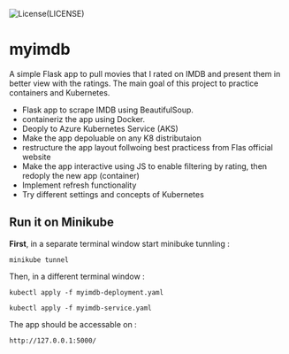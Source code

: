 ![License](https://img.shields.io/github/license/mataralhawiti/myimdb)(LICENSE)

# myimdb
A simple Flask app to pull movies that I rated on IMDB and present them in better view with the ratings.
The main goal of this project to practice containers and Kubernetes.
- Flask app to scrape IMDB using BeautifulSoup.
- containeriz the app using Docker.
- Deoply to Azure Kubernetes Service (AKS)
- Make the app depoluable on any K8 distributaion
- restructure the app layout follwoing best practicess from Flas official website  
- Make the app interactive using JS to enable filtering by rating, then redoply the new app (container)
- Implement refresh functionality
- Try different settings and concepts of Kubernetes

## Run it on Minikube
**First**, in a separate terminal window start minibuke tunnling :

``` minikube tunnel ```

Then, in a different terminal window  :

``` kubectl apply -f myimdb-deployment.yaml ```

``` kubectl apply -f myimdb-service.yaml ```


The app should be accessable on :

``` http://127.0.0.1:5000/ ``` 
